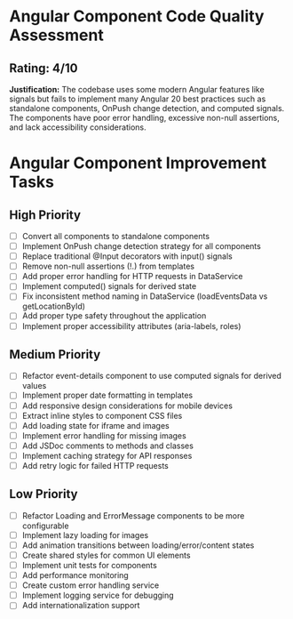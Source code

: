 # Angular Component Code Quality Assessment

## Rating: 4/10

**Justification:** The codebase uses some modern Angular features like signals but fails to implement many Angular 20 best practices such as standalone components, OnPush change detection, and computed signals. The components have poor error handling, excessive non-null assertions, and lack accessibility considerations.

# Angular Component Improvement Tasks

## High Priority

- [ ] Convert all components to standalone components
- [ ] Implement OnPush change detection strategy for all components
- [ ] Replace traditional @Input decorators with input() signals
- [ ] Remove non-null assertions (!.) from templates
- [ ] Add proper error handling for HTTP requests in DataService
- [ ] Implement computed() signals for derived state
- [ ] Fix inconsistent method naming in DataService (loadEventsData vs getLocationById)
- [ ] Add proper type safety throughout the application
- [ ] Implement proper accessibility attributes (aria-labels, roles)

## Medium Priority

- [ ] Refactor event-details component to use computed signals for derived values
- [ ] Implement proper date formatting in templates
- [ ] Add responsive design considerations for mobile devices
- [ ] Extract inline styles to component CSS files
- [ ] Add loading state for iframe and images
- [ ] Implement error handling for missing images
- [ ] Add JSDoc comments to methods and classes
- [ ] Implement caching strategy for API responses
- [ ] Add retry logic for failed HTTP requests

## Low Priority

- [ ] Refactor Loading and ErrorMessage components to be more configurable
- [ ] Implement lazy loading for images
- [ ] Add animation transitions between loading/error/content states
- [ ] Create shared styles for common UI elements
- [ ] Implement unit tests for components
- [ ] Add performance monitoring
- [ ] Create custom error handling service
- [ ] Implement logging service for debugging
- [ ] Add internationalization support

